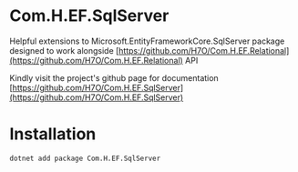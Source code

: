 # Com.H.EF.SqlServer
Helpful extensions to Microsoft.EntityFrameworkCore.SqlServer package designed to work alongside [https://github.com/H7O/Com.H.EF.Relational](https://github.com/H7O/Com.H.EF.Relational) API

Kindly visit the project's github page for documentation [https://github.com/H7O/Com.H.EF.SqlServer](https://github.com/H7O/Com.H.EF.SqlServer)

# Installation
```bash
dotnet add package Com.H.EF.SqlServer
```

